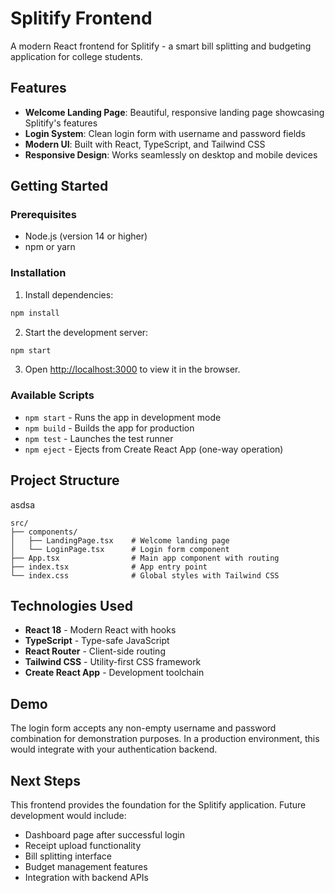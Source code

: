 # Splitify Frontend

A modern React frontend for Splitify - a smart bill splitting and budgeting application for college students.

## Features

- **Welcome Landing Page**: Beautiful, responsive landing page showcasing Splitify's features
- **Login System**: Clean login form with username and password fields
- **Modern UI**: Built with React, TypeScript, and Tailwind CSS
- **Responsive Design**: Works seamlessly on desktop and mobile devices

## Getting Started

### Prerequisites

- Node.js (version 14 or higher)
- npm or yarn

### Installation

1. Install dependencies:
```bash
npm install
```

2. Start the development server:
```bash
npm start
```

3. Open [http://localhost:3000](http://localhost:3000) to view it in the browser.

### Available Scripts

- `npm start` - Runs the app in development mode
- `npm build` - Builds the app for production
- `npm test` - Launches the test runner
- `npm eject` - Ejects from Create React App (one-way operation)

## Project Structure
   asdsa
```
src/
├── components/
│   ├── LandingPage.tsx    # Welcome landing page
│   └── LoginPage.tsx      # Login form component
├── App.tsx                # Main app component with routing
├── index.tsx              # App entry point
└── index.css              # Global styles with Tailwind CSS
```

## Technologies Used

- **React 18** - Modern React with hooks
- **TypeScript** - Type-safe JavaScript
- **React Router** - Client-side routing
- **Tailwind CSS** - Utility-first CSS framework
- **Create React App** - Development toolchain

## Demo

The login form accepts any non-empty username and password combination for demonstration purposes. In a production environment, this would integrate with your authentication backend.

## Next Steps

This frontend provides the foundation for the Splitify application. Future development would include:

- Dashboard page after successful login
- Receipt upload functionality
- Bill splitting interface
- Budget management features
- Integration with backend APIs
